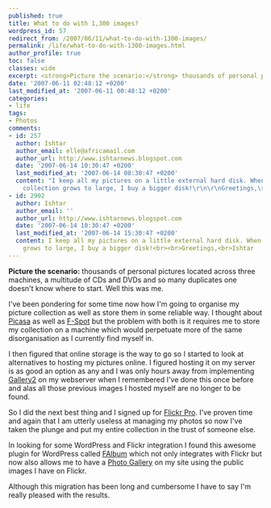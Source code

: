 ```yaml
---
published: true
title: What to do with 1,300 images?
wordpress_id: 57
redirect_from: /2007/06/11/what-to-do-with-1300-images/
permalink: /life/what-to-do-with-1300-images.html
author_profile: true
toc: false
classes: wide
excerpt: <strong>Picture the scenario:</strong> thousands of personal pictures located across three machines, a multitude of CDs and DVDs and so many duplicates one doesn't know where to start. Well this was me.
date: '2007-06-11 02:48:12 +0200'
last_modified_at: '2007-06-11 00:48:12 +0200'
categories:
- life
tags:
- Photos
comments:
- id: 257
  author: Ishtar
  author_email: elle@africamail.com
  author_url: http://www.ishtarnews.blogspot.com
  date: '2007-06-14 10:30:47 +0200'
  last_modified_at: '2007-06-14 08:30:47 +0200'
  content: "I keep all my pictures on a little external hard disk. When the image
    collection grows to large, I buy a bigger disk!\r\n\r\nGreetings,\r\nIshtar"
- id: 2902
  author: Ishtar
  author_email: ''
  author_url: http://www.ishtarnews.blogspot.com
  date: '2007-06-14 10:30:47 +0200'
  last_modified_at: '2007-06-14 15:30:47 +0200'
  content: I keep all my pictures on a little external hard disk. When the image collection
    grows to large, I buy a bigger disk!<br><br>Greetings,<br>Ishtar
---
```

<strong>Picture the scenario:</strong> thousands of personal pictures located across three machines, a multitude of CDs and DVDs and so many duplicates one doesn't know where to start. Well this was me.

I've been pondering for some time now how I'm going to organise my picture collection as well as store them in some reliable way. I thought about <a href="http://picasa.google.com/">Picasa</a> as well as <a href="http://f-spot.org/Main_Page">F-Spot</a> but the problem with both is it requires me to store my collection on a machine which would perpetuate more of the same disorganisation as I currently find myself in.

I then figured that online storage is the way to go so I started to look at alternatives to hosting my pictures online. I figured hosting it on my server is as good an option as any and I was only hours away from implementing <a href="http://gallery.menalto.com/">Gallery2</a> on my webserver when I remembered I've done this once before and alas all those previous images I hosted myself are no longer to be found.

So I did the next best thing and I signed up for <a href="http://www.flickr.com/photos/justinhartman/">Flickr Pro</a>. I've proven time and again that I am utterly useless at managing my photos so now I've taken the plunge and put my entire collection in the trust of someone else.

In looking for some WordPress and Flickr integration I found this awesome plugin for WordPress called <a href="http://www.randombyte.net/blog/projects/falbum/">FAlbum</a> which not only integrates with Flickr but now also allows me to have a <a href="/photos/">Photo Gallery</a> on my site using the public images I have on Flickr.

Although this migration has been long and cumbersome I have to say I'm really pleased with the results.
